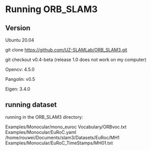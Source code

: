 # Running ORB_SLAM3

## Version

Ubuntu 20.04

git clone https://github.com/UZ-SLAMLab/ORB_SLAM3.git

git checkout v0.4-beta (release 1.0 does not work on my computer)

Opencv: 4.5.0

Pangolin: v0.5

Eigen: 3.4.0

## running dataset

running in the ORB_SLAM3 directory:

Examples/Monocular/mono_euroc Vocabulary/ORBvoc.txt Examples/Monocular/EuRoC.yaml /home/rouwei/Documents/slam3/Datasets/EuRoc/MH1 Examples/Monocular/EuRoC_TimeStamps/MH01.txt 
